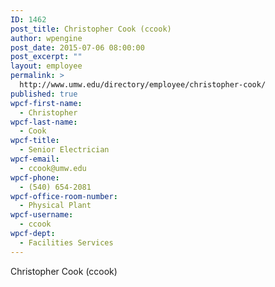 ```yaml
---
ID: 1462
post_title: Christopher Cook (ccook)
author: wpengine
post_date: 2015-07-06 08:00:00
post_excerpt: ""
layout: employee
permalink: >
  http://www.umw.edu/directory/employee/christopher-cook/
published: true
wpcf-first-name:
  - Christopher
wpcf-last-name:
  - Cook
wpcf-title:
  - Senior Electrician
wpcf-email:
  - ccook@umw.edu
wpcf-phone:
  - (540) 654-2081
wpcf-office-room-number:
  - Physical Plant
wpcf-username:
  - ccook
wpcf-dept:
  - Facilities Services
---
```

Christopher Cook (ccook)